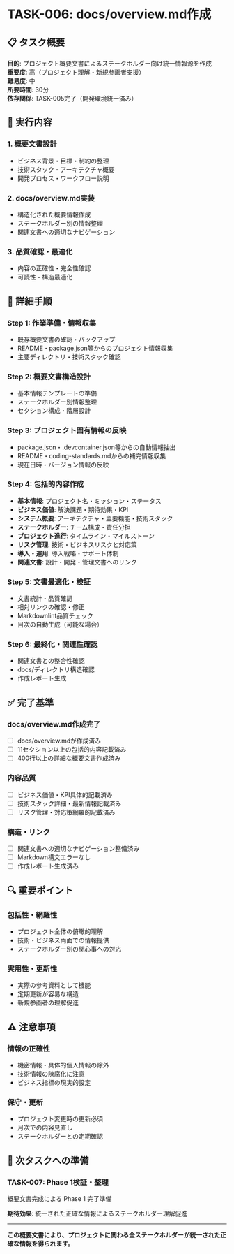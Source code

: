 # TASK-006: docs/overview.md作成

## 📋 タスク概要

**目的**: プロジェクト概要文書によるステークホルダー向け統一情報源を作成  
**重要度**: 高（プロジェクト理解・新規参画者支援）  
**難易度**: 中  
**所要時間**: 30分  
**依存関係**: TASK-005完了（開発環境統一済み）

## 🎯 実行内容

### 1. 概要文書設計
- ビジネス背景・目標・制約の整理
- 技術スタック・アーキテクチャ概要
- 開発プロセス・ワークフロー説明

### 2. docs/overview.md実装
- 構造化された概要情報作成
- ステークホルダー別の情報整理
- 関連文書への適切なナビゲーション

### 3. 品質確認・最適化
- 内容の正確性・完全性確認
- 可読性・構造最適化

## 🚀 詳細手順

### Step 1: 作業準備・情報収集
- 既存概要文書の確認・バックアップ
- README・package.json等からのプロジェクト情報収集
- 主要ディレクトリ・技術スタック確認

### Step 2: 概要文書構造設計
- 基本情報テンプレートの準備
- ステークホルダー別情報整理
- セクション構成・階層設計

### Step 3: プロジェクト固有情報の反映
- package.json・.devcontainer.json等からの自動情報抽出
- README・coding-standards.mdからの補完情報収集
- 現在日時・バージョン情報の反映

### Step 4: 包括的内容作成
- **基本情報**: プロジェクト名・ミッション・ステータス
- **ビジネス価値**: 解決課題・期待効果・KPI
- **システム概要**: アーキテクチャ・主要機能・技術スタック
- **ステークホルダー**: チーム構成・責任分担
- **プロジェクト進行**: タイムライン・マイルストーン
- **リスク管理**: 技術・ビジネスリスクと対応策
- **導入・運用**: 導入戦略・サポート体制
- **関連文書**: 設計・開発・管理文書へのリンク

### Step 5: 文書最適化・検証
- 文書統計・品質確認
- 相対リンクの確認・修正
- Markdownlint品質チェック
- 目次の自動生成（可能な場合）

### Step 6: 最終化・関連性確認
- 関連文書との整合性確認
- docs/ディレクトリ構造確認
- 作成レポート生成

## ✅ 完了基準

### docs/overview.md作成完了
- [ ] docs/overview.mdが作成済み
- [ ] 11セクション以上の包括的内容記載済み
- [ ] 400行以上の詳細な概要文書作成済み

### 内容品質
- [ ] ビジネス価値・KPI具体的記載済み
- [ ] 技術スタック詳細・最新情報記載済み
- [ ] リスク管理・対応策網羅的記載済み

### 構造・リンク
- [ ] 関連文書への適切なナビゲーション整備済み
- [ ] Markdown構文エラーなし
- [ ] 作成レポート生成済み

## 🔍 重要ポイント

### 包括性・網羅性
- プロジェクト全体の俯瞰的理解
- 技術・ビジネス両面での情報提供
- ステークホルダー別の関心事への対応

### 実用性・更新性
- 実際の参考資料として機能
- 定期更新が容易な構造
- 新規参画者の理解促進

## ⚠️ 注意事項

### 情報の正確性
- 機密情報・具体的個人情報の除外
- 技術情報の陳腐化に注意
- ビジネス指標の現実的設定

### 保守・更新
- プロジェクト変更時の更新必須
- 月次での内容見直し
- ステークホルダーとの定期確認

## 🔄 次タスクへの準備

### TASK-007: Phase 1検証・整理
概要文書完成による Phase 1 完了準備

**期待効果**: 統一された正確な情報によるステークホルダー理解促進

---

**この概要文書により、プロジェクトに関わる全ステークホルダーが統一された正確な情報を得られます。**
